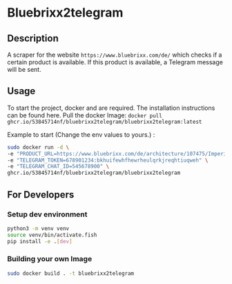# Bluebrixx2telegram

## Description

A scraper for the website `https://www.bluebrixx.com/de/` which checks
if a certain product is available.
If this product is available, a Telegram message will be sent.

## Usage

To start the project, docker and are required.
The installation instructions can be found here.
Pull the docker Image: `docker pull ghcr.io/53845714nf/bluebrixx2telegram/bluebrixx2telegram:latest`

Example to start (Change the env values to yours.) :

```bash
sudo docker run -d \
-e "PRODUCT_URL=https://www.bluebrixx.com/de/architecture/107475/Imperiale-Ankunft-auf-dem-Waldmond-Modbrix" \
-e "TELEGRAM_TOKEN=678901234:bkhuifewhfhewrheulqrkjreqhtiuqweh" \
-e "TELEGRAM_CHAT_ID=545678900" \
ghcr.io/53845714nf/bluebrixx2telegram/bluebrixx2telegram
```

## For Developers

### Setup dev environment

```bash
python3 -m venv venv
source venv/bin/activate.fish
pip install -e .[dev]
```

### Building your own Image

```bash
sudo docker build . -t bluebrixx2telegram
```
